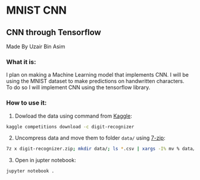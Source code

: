 # MNIST CNN

## CNN through Tensorflow

Made By Uzair Bin Asim

### What it is:

I plan on making a Machine Learning model that implements CNN. I will be using the MNIST dataset to make predictions on handwritten characters.  
To do so I will implement CNN using the tensorflow library.

### How to use it:

1. Dowload the data using command from [Kaggle](https://github.com/Kaggle/kaggle-api):

```bash
kaggle competitions download -c digit-recognizer
```

2. Uncompress data and move them to folder `data/` using [7-zip](https://www.7-zip.org/):

```bash
7z x digit-recognizer.zip; mkdir data/; ls *.csv | xargs -I% mv % data/
```

3. Open in jupter notebook:

```bash
jupyter notebook .
```
